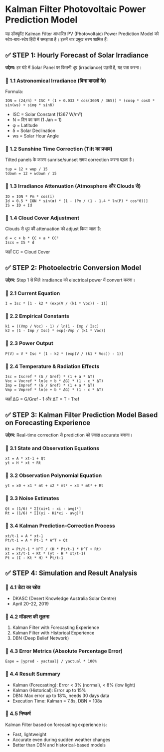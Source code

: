
# Kalman Filter Photovoltaic Power Prediction Model 

यह डॉक्यूमेंट Kalman Filter आधारित PV (Photovoltaic) Power Prediction Model को स्टेप-बाय-स्टेप हिंदी में समझाता है। इसमें चार प्रमुख चरण शामिल हैं:


## ✅ STEP 1: Hourly Forecast of Solar Irradiance

**उद्देश्य:** हर घंटे में Solar Panel पर कितनी धूप (irradiance) पड़ती है, यह पता करना।

### 🔹 1.1 Astronomical Irradiance (बिना बादलों के)
Formula:
```
ION = (24/π) * ISC * (1 + 0.033 * cos(360N / 365)) * (cosφ * cosδ * sin(ws) + sinφ * sinδ)
```
- ISC = Solar Constant (1367 W/m²)
- N = दिन का क्रम (1 Jan = 1)
- φ = Latitude
- δ = Solar Declination
- ws = Solar Hour Angle

### 🔹 1.2 Sunshine Time Correction (Tilt का प्रभाव)
Tilted panels के कारण sunrise/sunset समय correction करना पड़ता है।
```
tup = 12 + wup / 15
tdown = 12 + wdown / 15
```

### 🔹 1.3 Irradiance Attenuation (Atmosphere और Clouds से)
```
ID = ION * Pm * cos(i)
Id = 0.5 * ION * sin(α) * [1 - (Pm / (1 - 1.4 * ln(P) * cos²θ))]
IS = ID + Id
```

### 🔹 1.4 Cloud Cover Adjustment
Clouds से धूप की attenuation को adjust किया जाता है:
```
d = c + b * CC + a * CC²
Iscs = IS * d
```
जहाँ CC = Cloud Cover



## ✅ STEP 2: Photoelectric Conversion Model

**उद्देश्य:** Step 1 से मिले irradiance को electrical power में convert करना।

### 🔹 2.1 Current Equation
```
I = Isc * [1 - k2 * (exp(V / (k1 * Voc)) - 1)]
```

### 🔹 2.2 Empirical Constants
```
k1 = ((Vmp / Voc) - 1) / ln(1 - Imp / Isc)
k2 = (1 - Imp / Isc) * exp(-Vmp / (k1 * Voc))
```

### 🔹 2.3 Power Output
```
P(V) = V * Isc * [1 - k2 * (exp(V / (k1 * Voc)) - 1)]
```

### 🔹 2.4 Temperature & Radiation Effects
```
Isc = Iscref * (G / Gref) * (1 + a * ΔT)
Voc = Vocref * ln(e + b * ΔG) * (1 - c * ΔT)
Imp = Impref * (G / Gref) * (1 + a * ΔT)
Vmp = Vmpref * ln(e + b * ΔG) * (1 - c * ΔT)
```
जहाँ ΔG = G/Gref - 1 और ΔT = T - Tref



## ✅ STEP 3: Kalman Filter Prediction Model Based on Forecasting Experience

**उद्देश्य:** Real-time correction से prediction को ज़्यादा accurate बनाना।

### 🔹 3.1 State and Observation Equations
```
xt = A * xt-1 + Qt
yt = H * xt + Rt
```

### 🔹 3.2 Observation Polynomial Equation
```
yt = x0 + x1 * mt + x2 * mt² + x3 * mt³ + Rt
```

### 🔹 3.3 Noise Estimates
```
Qt = (1/6) * Σ[(xi+1 - xi - avg)²]
Rt = (1/6) * Σ[(yi - Hi*xi - avg)²]
```

### 🔹 3.4 Kalman Prediction-Correction Process
```
xt/t-1 = A * xt-1
Pt/t-1 = A * Pt-1 * A^T + Qt

Kt = Pt/t-1 * H^T / (H * Pt/t-1 * H^T + Rt)
xt = xt/t-1 + Kt * (yt - H * xt/t-1)
Pt = (I - Kt * H) * Pt/t-1
```



## ✅ STEP 4: Simulation and Result Analysis

### 🔸 4.1 डेटा का स्रोत
- DKASC (Desert Knowledge Australia Solar Centre)
- April 20–22, 2019

### 🔸 4.2 मॉडल्स की तुलना
1. Kalman Filter with Forecasting Experience
2. Kalman Filter with Historical Experience
3. DBN (Deep Belief Network)

### 🔸 4.3 Error Metrics (Absolute Percentage Error)
```
Eape = |ypred - yactual| / yactual * 100%
```

### 🔸 4.4 Result Summary
- Kalman (Forecasting): Error < 3% (normal), < 8% (low light)
- Kalman (Historical): Error up to 15%
- DBN: Max error up to 18%, needs 30 days data
- Execution Time: Kalman = 7.8s, DBN = 108s

### 🔸 4.5 निष्कर्ष
Kalman Filter based on forecasting experience is:
- Fast, lightweight
- Accurate even during sudden weather changes
- Better than DBN and historical-based models


 

